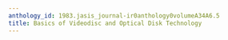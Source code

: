 ```yaml
---
anthology_id: 1983.jasis_journal-ir0anthology0volumeA34A6.5
title: Basics of Videodisc and Optical Disk Technology
---
```

